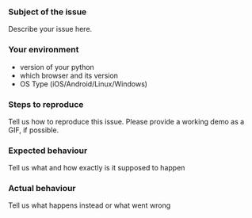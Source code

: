 ### Subject of the issue
Describe your issue here.

### Your environment
* version of your python
* which browser and its version
* OS Type (iOS/Android/Linux/Windows)

### Steps to reproduce
Tell us how to reproduce this issue. Please provide a working demo as a GIF, if possible.

### Expected behaviour
Tell us what and how exactly is it supposed to  happen

### Actual behaviour
Tell us what happens instead or what went wrong

